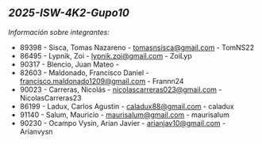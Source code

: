 ***2025-ISW-4K2-Gupo10***
---
*Información sobre integrantes:*

- 89398 - Sisca, Tomas Nazareno - tomasnsisca@gmail.com - TomNS22
- 86495 - Lypnik, Zoi - lypnik.zoi@gmail.com - ZoiLyp
- 90317 - Blencio, Juan Mateo -
- 82603 - Maldonado,  Francisco Daniel - francisco.maldonado1209@gmail.com - Frannn24
- 90023 - Carreras, Nicolás - nicolascarreras023@gmail.com - NicolasCarreras23
- 86199 - Ladux, Carlos Agustin - caladux88@gmail.com - caladux
- 91140 - Salum, Mauricio - maurisalum@gmail.com - maurisalum
- 90230 - Ocampo Vysin, Arian Javier - arianjav10@gmail.com - Arianvysn
